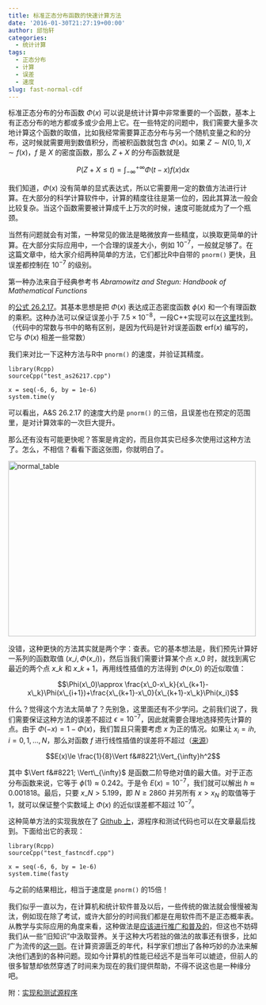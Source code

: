 ```yaml
---
title: 标准正态分布函数的快速计算方法
date: '2016-01-30T21:27:19+00:00'
author: 邱怡轩
categories:
  - 统计计算
tags:
  - 正态分布
  - 计算
  - 误差
  - 速度
slug: fast-normal-cdf
---
```


标准正态分布的分布函数 $\Phi(x)$ 可以说是统计计算中非常重要的一个函数，基本上有正态分布的地方都或多或少会用上它。在一些特定的问题中，我们需要大量多次地计算这个函数的取值，比如我经常需要算正态分布与另一个随机变量之和的分布，这时候就需要用到数值积分，而被积函数就包含 $\Phi(x)$。如果 $Z\sim N(0,1), X\sim f(x)$，$f$ 是 $X$ 的密度函数，那么 $Z+X$ 的分布函数就是

$$P(Z+X\le t)=\int_{-\infty}^{+\infty} \Phi(t-x)f(x)\mathrm{d}x$$

我们知道，$\Phi(x)$ 没有简单的显式表达式，所以它需要用一定的数值方法进行计算。在大部分的科学计算软件中，计算的精度往往是第一位的，因此其算法一般会比较复杂。当这个函数需要被计算成千上万次的时候，速度可能就成为了一个瓶颈。

当然有问题就会有对策，一种常见的做法是略微放弃一些精度，以换取更简单的计算。在大部分实际应用中，一个合理的误差大小，例如 $10^{-7}$，一般就足够了。在这篇文章中，给大家介绍两种简单的方法，它们都比R中自带的 `pnorm()` 更快，且误差都控制在 $10^{-7}$ 的级别。

第一种办法来自于经典参考书 _Abramowitz and Stegun: Handbook of Mathematical Functions_
  
的<a href="http://people.math.sfu.ca/~cbm/aands/page_932.htm" target="_blank">公式 26.2.17</a>。其基本思想是把 $\Phi(x)$ 表达成正态密度函数 $\phi(x)$ 和一个有理函数的乘积。这种办法可以保证误差小于 $7.5\times 10^{-8}$，一段C++实现可以在<a href="http://www.johndcook.com/blog/cpp_phi/" target="_blank">这里</a>找到。（代码中的常数与书中的略有区别，是因为代码是针对误差函数 $\mathrm{erf}(x)$ 编写的，它与 $\Phi(x)$ 相差一些常数）

我们来对比一下这种方法与R中 `pnorm()` 的速度，并验证其精度。

<pre><code class="r">library(Rcpp)
sourceCpp("test_as26217.cpp")

x = seq(-6, 6, by = 1e-6)
system.time(y </code></pre>

可以看出，A&S 26.2.17 的速度大约是 `pnorm()` 的三倍，且误差也在预定的范围里，是对计算效率的一次巨大提升。

那么还有没有可能更快呢？答案是肯定的，而且你其实已经多次使用过这种方法了。怎么，不相信？看看下面这张图，你就明白了。

<a href="http://cos.name/wp-content/uploads/2016/01/normal_table.png" rel="attachment wp-att-11878"><img class="aligncenter size-large wp-image-11878" src="http://cos.name/wp-content/uploads/2016/01/normal_table-500x354.png" alt="normal_table" width="500" height="354" srcset="http://cos.name/wp-content/uploads/2016/01/normal_table-500x354.png 500w, http://cos.name/wp-content/uploads/2016/01/normal_table-300x212.png 300w, http://cos.name/wp-content/uploads/2016/01/normal_table.png 669w" sizes="(max-width: 500px) 100vw, 500px" /></a>

<!--more-->

没错，这种更快的方法其实就是两个字：查表。它的基本想法是，我们预先计算好一系列的函数取值 $(x\_i,\Phi(x\_i))$，然后当我们需要计算某个点 $x\_0$ 时，就找到离它最近的两个点 $x\_k$ 和 $x\_{k+1}$，再用线性插值的方法得到 $\Phi(x\_0)$ 的近似取值：

$$\Phi(x\_0)\approx \frac{x\_0-x\_k}{x\_{k+1}-x\_k}\Phi(x\_{i+1})+\frac{x\_{k+1}-x\_0}{x\_{k+1}-x\_k}\Phi(x_i)$$

什么？觉得这个方法太简单了？先别急，这里面还有不少学问。之前我们说了，我们需要保证这种方法的误差不超过 $\epsilon=10^{-7}$，因此就需要合理地选择预先计算的点。由于 $\Phi(-x)=1-\Phi(x)$，我们暂且只需要考虑 $x$ 为正的情况。如果让 $x_i = ih,i=0,1,\ldots,N$，那么对函数 $f$ 进行线性插值的误差将不超过（<a href="http://pages.cs.wisc.edu/~amos/412/lecture-notes/lecture09.pdf" target="_blank">来源</a>）

$$E(x)\le \frac{1}{8}\Vert f&#8221;\Vert_{\infty}h^2$$

其中 $\Vert f&#8221; \Vert\_{\infty}$ 是函数二阶导绝对值的最大值。对于正态分布函数来说，它等于 $\phi(1)\approx 0.242$。于是令 $E(x)=10^{-7}$，我们就可以解出 $h\approx 0.001818$。最后，只要 $x\_N>5.199$，即 $N\ge 2860$ 并另所有 $x>x_N$ 的取值等于1，就可以保证整个实数域上 $\Phi(x)$ 的近似误差都不超过 $10^{-7}$。

这种简单方法的实现我放在了 <a href="https://github.com/yixuan/fastncdf" target="_blank">Github 上</a>，源程序和测试代码也可以在文章最后找到。下面给出它的表现：

<pre><code class="r">library(Rcpp)
sourceCpp("test_fastncdf.cpp")

x = seq(-6, 6, by = 1e-6)
system.time(fasty </code></pre>

与之前的结果相比，相当于速度是 `pnorm()` 的15倍！

我们似乎一直以为，在计算机和统计软件普及以后，一些传统的做法就会慢慢被淘汰，例如现在除了考试，或许大部分的时间我们都是在用软件而不是正态概率表。从教学与实际应用的角度来看，这种做法是<a href="http://yihui.name/cn/2009/04/how-and-what-to-teach-in-statistics/" target="_blank">应该进行推广和普及的</a>，但这也不妨碍我们从一些“旧知识”中汲取营养。关于这种大巧若拙的做法的故事还有很多，比如广为流传的<a href="http://www.matrix67.com/blog/archives/362" target="_blank">这一则</a>。在计算资源匮乏的年代，科学家们想出了各种巧妙的办法来解决他们遇到的各种问题。现如今计算机的性能已经远不是当年可以媲迹，但前人的很多智慧却依然穿透了时间来为现在的我们提供帮助，不得不说这也是一种缘分吧。

附：<a href="http://yixuan.cos.name/cn/files/2016/01/normal_cdf.zip" target="_blank">实现和测试源程序</a>
